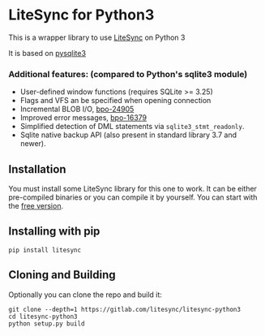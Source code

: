 LiteSync for Python3
====================

This is a wrapper library to use [LiteSync](http://litesync.io) on Python 3

It is based on [pysqlite3](https://github.com/coleifer/pysqlite3)


### Additional features:  (compared to Python's sqlite3 module)

* User-defined window functions (requires SQLite >= 3.25)
* Flags and VFS an be specified when opening connection
* Incremental BLOB I/O, [bpo-24905](https://github.com/python/cpython/pull/271)
* Improved error messages, [bpo-16379](https://github.com/python/cpython/pull/1108)
* Simplified detection of DML statements via `sqlite3_stmt_readonly`.
* Sqlite native backup API (also present in standard library 3.7 and newer).


Installation
------------

You must install some LiteSync library for this one to work. It can be either
pre-compiled binaries or you can compile it by yourself. You can start with
the [free version](http://litesync.io/en/download.html).


## Installing with pip

```
pip install litesync
```


## Cloning and Building 

Optionally you can clone the repo and build it:

```
git clone --depth=1 https://gitlab.com/litesync/litesync-python3
cd litesync-python3
python setup.py build
```
